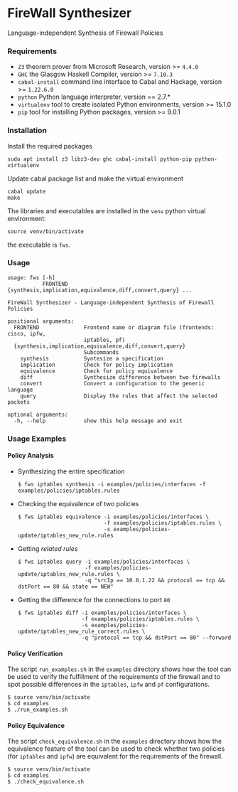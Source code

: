 FireWall Synthesizer
=========
Language-independent Synthesis of Firewall Policies

### Requirements
* `Z3` theorem prover from Microsoft Research, version >= `4.4.0`
* `GHC` the Glasgow Haskell Compiler, version >= `7.10.3`
* `cabal-install` command line interface to Cabal and Hackage, version >= `1.22.6.0`
* `python` Python language interpreter, version == 2.7.*
* `virtualenv` tool to create isolated Python environments, version >= 15.1.0
* `pip` tool for installing Python packages, version >= 9.0.1

### Installation
Install the required packages
```
sudo apt install z3 libz3-dev ghc cabal-install python-pip python-virtualenv
```
Update cabal package list and make the virtual environment
```
cabal update
make
```
The libraries and executables are installed in the `venv` python virtual environment:
```
source venv/bin/activate
```

the executable is `fws`.

### Usage
```
usage: fws [-h]
           FRONTEND {synthesis,implication,equivalence,diff,convert,query} ...

FireWall Synthesizer - Language-independent Synthesis of Firewall Policies

positional arguments:
  FRONTEND              Frontend name or diagram file (frontends: cisco, ipfw,
                        iptables, pf)
  {synthesis,implication,equivalence,diff,convert,query}
                        Subcommands
    synthesis           Syntesize a specification
    implication         Check for policy implication
    equivalence         Check for policy equivalence
    diff                Synthesize difference between two firewalls
    convert             Convert a configuration to the generic language
    query               Display the rules that affect the selected packets

optional arguments:
  -h, --help            show this help message and exit
```

### Usage Examples
#### Policy Analysis
  * Synthesizing the entire specification
    ```
    $ fws iptables synthesis -i examples/policies/interfaces -f examples/policies/iptables.rules
    ```
  * Checking the equivalence of two policies
    ```
    $ fws iptables equivalence -i examples/policies/interfaces \
                               -f examples/policies/iptables.rules \
                               -s examples/policies-update/iptables_new_rule.rules
    ```
  * Getting *related rules*
    ```
    $ fws iptables query -i examples/policies/interfaces \
                         -f examples/policies-update/iptables_new_rule.rules \
                         -q "srcIp == 10.0.1.22 && protocol == tcp && dstPort == 80 && state == NEW"
    ```
  * Getting the difference for the connections to port `80`
    ```
    $ fws iptables diff -i examples/policies/interfaces \
                        -f examples/policies/iptables.rules \
                        -s examples/policies-update/iptables_new_rule_correct.rules \
                        -q "protocol == tcp && dstPort == 80" --forward
    ```

#### Policy Verification
The script `run_examples.sh` in the `examples` directory shows how the tool
can be used to verify the fulfillment of the requirements of the firewall and
to spot possible differences in the `iptables`, `ipfw` and `pf` configurations.
```
$ source venv/bin/activate
$ cd examples
$ ./run_examples.sh
```
#### Policy Equivalence
The script `check_equivalence.sh` in the `examples` directory shows how the equivalence
feature of the tool can be used to check whether two policies (for `iptables` and `ipfw`)
are equivalent for the requirements of the firewall.
```
$ source venv/bin/activate
$ cd examples
$ ./check_equivalence.sh
```

